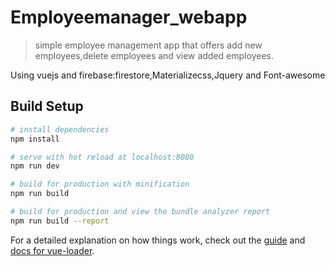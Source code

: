# Employeemanager_webapp

>simple employee management app that offers add new employees,delete employees and view added employees.

Using vuejs and firebase:firestore,Materializecss,Jquery and Font-awesome


## Build Setup

``` bash
# install dependencies
npm install

# serve with hot reload at localhost:8080
npm run dev

# build for production with minification
npm run build

# build for production and view the bundle analyzer report
npm run build --report
```

For a detailed explanation on how things work, check out the [guide](http://vuejs-templates.github.io/webpack/) and [docs for vue-loader](http://vuejs.github.io/vue-loader).
